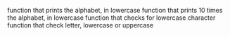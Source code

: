 function that prints the alphabet, in lowercase
function that prints 10 times the alphabet, in lowercase
function that checks for lowercase character
function that check letter, lowercase or uppercase

